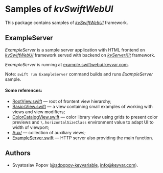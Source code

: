 # Samples of *kvSwiftWebUI*

This package contains samples of [*kvSwiftWebUI*](../) framework.


## ExampleServer

*ExampleServer* is a sample server application with HTML frontend on [*kvSwiftWebUI*](../) framework
served with backend on [*kvServerKit*](https://github.com/keyvariable/kvServerKit.swift.git) framework.

*ExampleServer* is running at [example.swiftwebui.keyvar.com](https://example.swiftwebui.keyvar.com).

Note: `swift run ExampleServer` command builds and runs *ExampleServer* sample.

#### Some references:
- [RootView.swift](Sources/ExampleServer/RootView.swift) — root of frontent view hierarchy;
- [BasicsView.swift](Sources/ExampleServer/BasicsView.swift) — a view containing small examples of working with views and view modifiers;
- [ColorCatalogView.swift](Sources/ExampleServer/ColorCatalogView.swift) — color library view using grids to present color previews
  and `\.horizontalSizeClass` environment value to adapt UI to width of viewport;
- [Aux/](Sources/ExampleServer/Aux) — collection of auxiliary views;
- [ExampleServer.swift](Sources/ExampleServer/ExampleServer.swift) — HTTP server also providing the main function.


## Authors

- Svyatoslav Popov ([@sdpopov-keyvariable](https://github.com/sdpopov-keyvariable), [info@keyvar.com](mailto:info@keyvar.com)).

